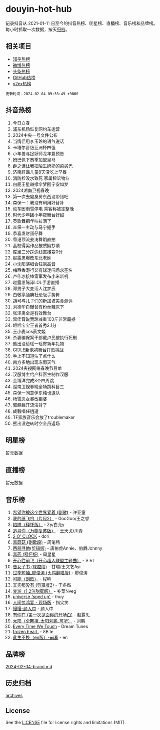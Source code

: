 # douyin-hot-hub

记录抖音从 2021-01-11 日至今的抖音热榜、明星榜、直播榜、音乐榜和品牌榜。每小时抓取一次数据，按天[归档](archives)。

## 相关项目

- [知乎热榜](https://github.com/lonnyzhang423/zhihu-hot-hub)
- [微博热榜](https://github.com/lonnyzhang423/weibo-hot-hub)
- [头条热榜](https://github.com/lonnyzhang423/toutiao-hot-hub)
- [GitHub热榜](https://github.com/lonnyzhang423/github-hot-hub)
- [v2ex热榜](https://github.com/lonnyzhang423/v2ex-hot-hub)


`更新时间：2024-02-04 09:58:49 +0800`

## 抖音热榜

1. 今日立春
1. 浦东机场恢复网约车运营
1. 2024中央一号文件公布
1. 当情侣用李玉玲的语气说话
1. 卡塔尔晋级亚洲杯四强
1. 小年兽与捉妖师龙年篇预告
1. 姆巴佩下赛季加盟皇马
1. 薛之谦让我把陌生奶奶的菜买光
1. 济南辟谣儿童8天没吃上早餐
1. 消防栓没水致死 家属控诉物业
1. 白鹿王星越撑伞梦回宁安如梦
1. 2024湖南卫视春晚
1. 第一次去健身房东西没带错吧
1. 森保一：我没有利用好替补
1. 动车因雨雪停电 乘客称被冻整晚
1. 时代少年团小年夜舞台好甜
1. 英歌舞把年味拉满了
1. 森保一主动与马宁握手
1. 恭喜发财蛋仔舞
1. 香港顶流姜涛舞蹈直拍
1. 高校得奖作品被质疑抄袭
1. 库里三分踩边线直接变0分
1. 赵露思爆改东北老妹
1. 小沈阳演唱会狂飙高音
1. 梅西香港行又有球迷闯场求签名
1. 卢伟冰接棒雷军发布小米新机
1. 赵露思陈泽LOL手游直播
1. 邓男子大变活人沈梦辰
1. 白敬亭腼腆社恐版手势舞
1. 胡可与儿子们的新加坡美食测评
1. 刘德华自曝曾有粉丝藏床下
1. 张泽禹全是有效舞台
1. 雷佳音说贾玲减重100斤非常震撼
1. 旭旭宝宝王者首秀2.1分
1. 王小麦cos蔡文姬
1. 杀妻骗保案干部戴卢民被执行死刑
1. 熊出没给瑶一瑶寄新年礼物
1. GIDLE新歌初舞台打歌挑战
1. 手上不知道沾了点什么
1. 南方多地出现冻雨天气
1. 2024央视网络春晚节目单
1. 汉服博主给产科医生制作汉服
1. 金博洋完成3个四周跳
1. 湖南卫视春晚全场跳科目三
1. 森保一同意伊东纯也退队
1. 杨雪恶女暴改癫婆
1. 郭麒麟汗流浃背了
1. 成毅唱任逍遥
1. TF家族音乐会放了troublemaker
1. 熊出没逆转时空全员返场

## 明星榜

暂无数据

## 直播榜

暂无数据

## 音乐榜

1. [希望你被这个世界爱着 (副歌)](https://sf3-cdn-tos.douyinstatic.com/obj/tos-cn-ve-2774/oUHCmWQfZlE3QQBKBeD8rCFLpJzPgCpImhsxMt) - 许亚童
1. [我的纸飞机（片段2）](https://sf3-cdn-tos.douyinstatic.com/obj/tos-cn-ve-2774/oM2ZrKcg2CD5AeRB2gkeXOFB1IxAGJdZPazYHf) - GooGoo/王之睿
1. [陷阱（释怀版）](https://sf3-cdn-tos.douyinstatic.com/obj/tos-cn-ve-2774/oE8C21LeZrzKLDFfQYgMzx4GAIHageG5IzayY7) - Zy/白允y
1. [追寻你（万物复苏版）](https://sf5-hl-cdn-tos.douyinstatic.com/obj/tos-cn-ve-2774/oYeAZJsbjIDit9APmBg8u6uDUQnHmoCf3gbo74) - 王天戈/川青
1. [2 O' CLOCK](https://sf3-cdn-tos.douyinstatic.com/obj/tos-cn-ve-2774/oIUBICeqlYQHTigCBOnCMlwBZJkgiBjt1oDfbg) - dori
1. [毒蘑菇 (副歌段)](https://sf6-cdn-tos.douyinstatic.com/obj/tos-cn-ve-2774/ocDEUsfdLjxnlFXtfogBCiQCEqYB7QZgZ8VViM) - 周笔畅
1. [西厢寻他(剪辑版)](https://sf5-hl-cdn-tos.douyinstatic.com/obj/tos-cn-ve-2774/oUsAVfAQKlRNxEv5qxvIB8o5qmIWUcXbzJKJhw) - 唐伯虎Annie、伯爵Johnny
1. [毒药 (释怀版)](https://sf3-cdn-tos.douyinstatic.com/obj/tos-cn-ve-2774/oYILMEAzspdZBIzy4frJNB8ZHPHWAhiwowd4Ad) - 周星星
1. [开心往前飞（开心超人联盟主题曲）](https://sf3-cdn-tos.douyinstatic.com/obj/tos-cn-ve-2774/9d8fb7c82cf1421fb93a9fe925275e0a) - VIVI
1. [告女子书 (戏腔段)](https://sf3-cdn-tos.douyinstatic.com/obj/tos-cn-ve-2774/osCCzFxWgstBDi92ZfBB4ht7gQENBmQMAl0eI6) - 甘璐/王文艺Ayi
1. [过季短袖_廖俊涛 (火鸡翻唱版)](https://sf3-cdn-tos.douyinstatic.com/obj/tos-cn-ve-2774/ogQVJl0tRBKxQgZji7YClFEBrVDeHpPTWfCZbQ) - 廖俊涛
1. [可能（副歌）](https://sf5-hl-cdn-tos.douyinstatic.com/obj/tos-cn-ve-2774/cde1731888894259b333569393c2fb51) - 程响
1. [其实都没有 (剪辑版2)](https://sf5-hl-cdn-tos.douyinstatic.com/obj/tos-cn-ve-2774/oEBNQenHZtBhxYjGgUDQk0BCHTigQafgFlbQ7k) - 于冬然
1. [梦游（1.2倍甜蜜版）](https://sf3-cdn-tos.douyinstatic.com/obj/tos-cn-ve-2774/o4gyAUm8hwufoEABmwVIiQtHsFuGzAEEWtNMzo) - 补菜Nveg
1. [universe (sped up)](https://sf3-cdn-tos.douyinstatic.com/obj/tos-cn-ve-2774/oIQnurQLDCsdYeegkM4CKuVb23MZBXtX6QB8bv) - thuy
1. [人间惊鸿宴 - 现场版](https://sf3-cdn-tos.douyinstatic.com/obj/tos-cn-ve-2774/osF4mrPePAf2Yv8Wfr5fATCHZwL5h1QiGQAKwz) - 指尖笑
1. [慢慢-颜人中](https://sf3-cdn-tos.douyinstatic.com/obj/tos-cn-ve-2774/ocjHNfBXdBxQNC8ZGAeoLMFTUgtBg8bkExunDC) - 颜人中
1. [有你在 (第一次见面你的开场白)](https://sf5-hl-cdn-tos.douyinstatic.com/obj/tos-cn-ve-2774/oAthrQ3ClJBfI57uBoFEgNDYtNCZ0TSYQQfxQ0) - 赵露思
1. [太阳（全网搜_太阳刘鹏_可听）](https://sf5-hl-cdn-tos.douyinstatic.com/obj/tos-cn-ve-2774/ogWbyIQnlBFImVbeDocRdCIYtBHlbJXgfZMvgz) - 刘鹏
1. [Every Time We Touch](https://sf5-hl-cdn-tos.douyinstatic.com/obj/tos-cn-ve-2774/ogN6lUKQeBBfEVhIOMikG1CcJjugxk1tztZyhP) - Dream Tunes
1. [frozen heart.](https://sf6-cdn-tos.douyinstatic.com/obj/tos-cn-ve-2774/oIIWJfyjIACZA9zQMtnJ6hQQhFC4vhCupoRBsO) - 8Bite
1. [此生不换（en版）-前奏](https://sf3-cdn-tos.douyinstatic.com/obj/tos-cn-ve-2774/oMDvUGwhKrKYDEqXiMYEwxZqBWIJFA92CiLAO) - en

## 品牌榜

[2024-02-04-brand.md](archives/2024-02-04-brand.md)

## 历史归档

[archives](archives)

## License

See the [LICENSE](LICENSE) file for license rights and limitations (MIT).
